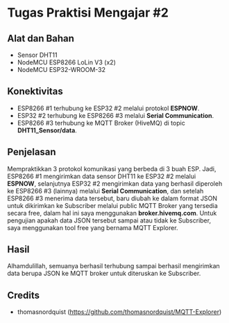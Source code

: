 # Tugas Praktisi Mengajar #2

## Alat dan Bahan

- Sensor DHT11
- NodeMCU ESP8266 LoLin V3 (x2)
- NodeMCU ESP32-WROOM-32

## Konektivitas

- ESP8266 #1 terhubung ke ESP32 #2 melalui protokol **ESPNOW**.
- ESP32 #2 terhubung ke ESP8266 #3 melalui **Serial Communication**.
- ESP8266 #3 terhubung ke MQTT Broker (HiveMQ) di topic **DHT11_Sensor/data**.

## Penjelasan

Mempraktikkan 3 protokol komunikasi yang berbeda di 3 buah ESP.
Jadi, ESP8266 #1 mengirimkan data sensor DHT11 ke ESP32 #2 melalui **ESPNOW**,
selanjutnya ESP32 #2 mengirimkan data yang berhasil diperoleh ke ESP8266 #3 (lainnya) melalui **Serial Communication**, dan 
setelah ESP8266 #3 menerima data tersebut, baru diubah ke dalam format JSON untuk dikirimkan ke Subscriber melalui public MQTT Broker yang tersedia secara free, dalam hal ini saya menggunakan **broker.hivemq.com**.
Untuk pengujian apakah data JSON tersebut sampai atau tidak ke Subscriber, saya menggunakan tool free yang bernama MQTT Explorer.

## Hasil
Alhamdulillah, semuanya berhasil terhubung sampai berhasil mengirimkan data berupa JSON ke MQTT broker untuk diteruskan ke Subscriber.

## Credits

- thomasnordquist (https://github.com/thomasnordquist/MQTT-Explorer)

